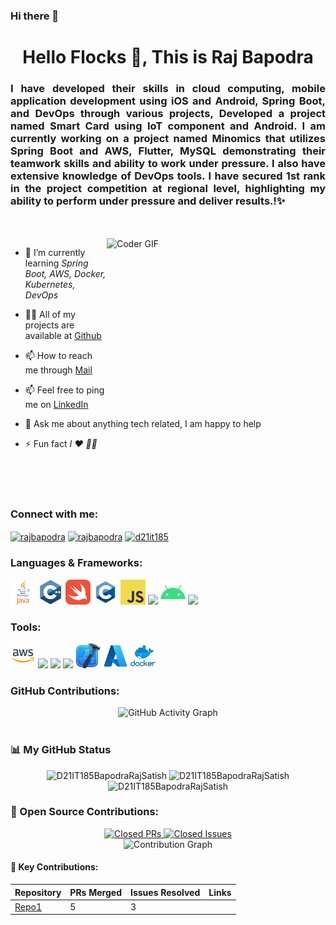 ### Hi there 👋
<h1 align="center">Hello Flocks 👋, This is Raj Bapodra</h1>
<h3 align="justify">I have developed their skills in cloud computing, mobile application development using iOS and Android, Spring Boot, and DevOps through various projects, Developed a project named Smart Card using IoT component and Android. I am currently working on a project named Minomics that utilizes Spring Boot and AWS, Flutter, MySQL demonstrating their teamwork skills and ability to work under pressure. I also have extensive knowledge of DevOps tools. I have secured 1st rank in the project competition at regional level, highlighting my ability to perform under pressure and deliver results.!✨</h3>
<br />
<br />
<img align="right" alt="Coder GIF" height=250 width=350 src="https://cdn.dribbble.com/users/730703/screenshots/6581243/avento.gif" width="50%" />

- 🌱 I’m currently learning *Spring Boot, AWS, Docker, Kubernetes, DevOps*

- 👨‍💻 All of my projects are available at [Github](https://github.com/D21IT185BapodraRajSatish?tab=repositories)

- 📫 How to reach me through [Mail](mailto:raj.bapodra@outlook.in)

- 📫 Feel free to ping me on [LinkedIn](https://www.linkedin.com/in/raj-bapodra/)

- 💬 Ask me about anything tech related, I am happy to help

- ⚡ Fun fact *I ❤ 👨‍💻*

<br />
<br />
<br />
<h3 align="left">Connect with me:</h3>
<p align="left">
<a href="https://www.linkedin.com/in/raj-bapodra/" target="blank"><img align="center" src="https://raw.githubusercontent.com/rahuldkjain/github-profile-readme-generator/master/src/images/icons/Social/linked-in-alt.svg" alt="rajbapodra" height="30" width="40" /></a>
<a href="https://www.codechef.com/users/raj_bapdra185" target="blank"><img align="center" src="https://cdn.jsdelivr.net/npm/simple-icons@3.1.0/icons/codechef.svg" alt="rajbapodra" height="30" width="40" /></a>
<a href="https://www.hackerrank.com/d21it185" target="blank"><img align="center" src="https://raw.githubusercontent.com/rahuldkjain/github-profile-readme-generator/master/src/images/icons/Social/hackerrank.svg" alt="d21it185" height="30" width="40" /></a>

<br />

<h3 align="left">Languages & Frameworks:</h3>
<code><img height="40" src="https://raw.githubusercontent.com/github/explore/5c058a388828bb5fde0bcafd4bc867b5bb3f26f3/topics/java/java.png"></code>
<code><img height="40" src="https://raw.githubusercontent.com/github/explore/80688e429a7d4ef2fca1e82350fe8e3517d3494d/topics/cpp/cpp.png"></code>
<code><img height="40" src="https://raw.githubusercontent.com/github/explore/80688e429a7d4ef2fca1e82350fe8e3517d3494d/topics/swift/swift.png"></code>
<code><img height="40" src="https://raw.githubusercontent.com/github/explore/80688e429a7d4ef2fca1e82350fe8e3517d3494d/topics/c/c.png"></code>
<code><img height="40" src="https://raw.githubusercontent.com/github/explore/80688e429a7d4ef2fca1e82350fe8e3517d3494d/topics/javascript/javascript.png"></code>
<code><img height="40" src="https://images.g2crowd.com/uploads/product/image/large_detail/large_detail_9d63a0ed04b871d3dacc8647b7f0927d/spring-boot.png"></code>
<code><img height="40" src="https://raw.githubusercontent.com/github/explore/80688e429a7d4ef2fca1e82350fe8e3517d3494d/topics/android/android.png"></code>
<code><img height="40" src="https://upload.wikimedia.org/wikipedia/commons/4/4f/Csharp_Logo.png"></code>
<br/>

<h3 align="left">Tools:</h3>
<code><img height="40" src="https://raw.githubusercontent.com/github/explore/80688e429a7d4ef2fca1e82350fe8e3517d3494d/topics/aws/aws.png"></code>
<code><img height="40" src="https://upload.wikimedia.org/wikipedia/commons/thumb/e/e9/Jenkins_logo.svg/1200px-Jenkins_logo.svg.png"></code>
<code><img height="40" src="https://upload.wikimedia.org/wikipedia/commons/thumb/9/9c/IntelliJ_IDEA_Icon.svg/2048px-IntelliJ_IDEA_Icon.svg.png"></code>
<code><img height="40" src="https://w7.pngwing.com/pngs/512/824/png-transparent-visual-studio-code-hd-logo-thumbnail.png"></code>
<code><img height="40" src="https://raw.githubusercontent.com/github/explore/80688e429a7d4ef2fca1e82350fe8e3517d3494d/topics/xcode/xcode.png"></code>
<code><img height="40" src="https://raw.githubusercontent.com/github/explore/80688e429a7d4ef2fca1e82350fe8e3517d3494d/topics/azure/azure.png"></code>
<code><img height="40" src="https://raw.githubusercontent.com/github/explore/80688e429a7d4ef2fca1e82350fe8e3517d3494d/topics/docker/docker.png"></code>

<br/>

<h3 align="left">GitHub Contributions:</h3>
<div align="center">
  <img src="https://activity-graph.herokuapp.com/graph?username=D21IT185BapodraRajSatish&theme=github" alt="GitHub Activity Graph" />
</div>

<br />

<h3 align="left">📊 My GitHub Status</h3>
<div align="center">
  <img height="180px" src="https://github-readme-stats-sigma-five.vercel.app/api/top-langs?username=D21IT185BapodraRajSatish&show_icons=true&locale=en&layout=compact" alt="D21IT185BapodraRajSatish"/>  
  <img height="180px" weight="250px" src="https://github-readme-stats-sigma-five.vercel.app/api?username=D21IT185BapodraRajSatish&show_icons=true&locale=en" alt="D21IT185BapodraRajSatish" />
  <img height="180px" src="https://github-readme-streak-stats.herokuapp.com/?user=D21IT185BapodraRajSatish&" alt="D21IT185BapodraRajSatish" />
</div>

<h3 align="left">🌟 Open Source Contributions:</h3>
<div align="center">
  <!-- Badges for PR and issues -->
  <a href="https://github.com/D21IT185BapodraRajSatish">
    <img src="https://img.shields.io/github/issues-pr-closed/D21IT185BapodraRajSatish" alt="Closed PRs">
  </a>
  <a href="https://github.com/D21IT185BapodraRajSatish">
    <img src="https://img.shields.io/github/issues-closed/D21IT185BapodraRajSatish" alt="Closed Issues">
  </a>
</div>

<!-- GitHub activity graph -->
<div align="center">
  <img src="https://activity-graph.herokuapp.com/graph?username=D21IT185BapodraRajSatish&theme=react-dark" alt="Contribution Graph">
</div>

<!-- Contributions Table -->
<h4 align="left">🔑 Key Contributions:</h4>
<table>
  <thead>
    <tr>
      <th>Repository</th>
      <th>PRs Merged</th>
      <th>Issues Resolved</th>
      <th>Links</th>
    </tr>
  </thead>
  <tbody>
    <tr>
      <td><a href="https://github.com/org/repo1">Repo1</a></td>
      <td>5</td>
      <td>3</td>
      <td><a href="https
